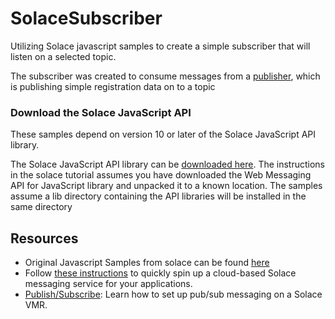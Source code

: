 # SolaceSubscriber
Utilizing Solace javascript samples to create a simple subscriber that will listen on a selected topic.

The subscriber was created to consume messages from a [publisher](), which is publishing simple registration data on to a topic

### Download the Solace JavaScript API

These samples depend on version 10 or later of the Solace JavaScript API library.

The Solace JavaScript API library can be [downloaded here](http://dev.solace.com/downloads/).  The instructions in the solace tutorial assumes you have downloaded the Web Messaging API for JavaScript library and unpacked it to a known location. The samples assume a lib directory containing the API libraries will be installed in the same directory


## Resources
   - Original Javascript Samples from solace can be found [here](https://github.com/SolaceSamples/solace-samples-javascript)
   - Follow [these instructions](https://cloud.solace.com/learn/group_getting_started/ggs_signup.html) to quickly spin up a cloud-based Solace messaging service for your applications.
   - [Publish/Subscribe](https://dev.solace.com/samples/solace-samples-javascript/publish-subscribe): Learn how to set up pub/sub messaging on a Solace VMR.
  
   
